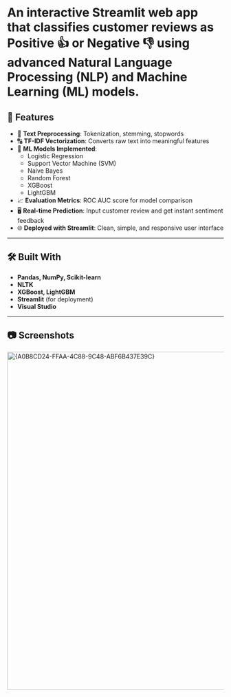 # An interactive Streamlit web app that classifies customer reviews as **Positive 👍** or **Negative 👎** using advanced **Natural Language Processing (NLP)** and **Machine Learning (ML)** models.

## 📌 Features

- 📝 **Text Preprocessing**: Tokenization, stemming, stopwords
- 🔠 **TF-IDF Vectorization**: Converts raw text into meaningful features
- 🤖 **ML Models Implemented**:
  - Logistic Regression
  - Support Vector Machine (SVM)
  - Naive Bayes
  - Random Forest
  - XGBoost
  - LightGBM
- 📈 **Evaluation Metrics**: ROC AUC score for model comparison
- 🖥️ **Real-time Prediction**: Input customer review and get instant sentiment feedback
- 🌐 **Deployed with Streamlit**: Clean, simple, and responsive user interface

---

## 🛠️ Built With

- **Pandas, NumPy, Scikit-learn**
- **NLTK**
- **XGBoost, LightGBM**
- **Streamlit** (for deployment)
- **Visual Studio**

---

## 📷 Screenshots
<img width="786" alt="{A0B8CD24-FFAA-4C88-9C48-ABF6B437E39C}" src="https://github.com/user-attachments/assets/2d8fb373-bc81-454d-bf13-9308dd217500" />
